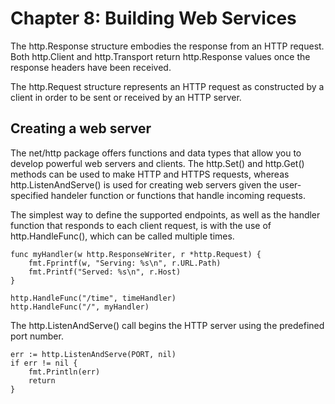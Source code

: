 # Chapter 8: Building Web Services
The http.Response structure embodies the response from an HTTP request. Both http.Client and http.Transport return http.Response values once the response headers have been received.

The http.Request structure represents an HTTP request as constructed by a client in order to be sent or received by an HTTP server.

## Creating a web server
The net/http package offers functions and data types that allow you to develop powerful web servers and clients. The http.Set() and http.Get() methods can be used to make HTTP and HTTPS requests, whereas http.ListenAndServe() is used for creating web servers given the user-specified handeler function or functions that handle incoming requests.

The simplest way to define the supported endpoints, as well as the handler function that responds to each client request, is with the use of http.HandleFunc(), which can be called multiple times.

```
func myHandler(w http.ResponseWriter, r *http.Request) {
    fmt.Fprintf(w, "Serving: %s\n", r.URL.Path)
    fmt.Printf("Served: %s\n", r.Host)
}

http.HandleFunc("/time", timeHandler)
http.HandleFunc("/", myHandler)
```

The http.ListenAndServe() call begins the HTTP server using the predefined port number.

```
err := http.ListenAndServe(PORT, nil)
if err != nil {
    fmt.Println(err)
    return
}
```